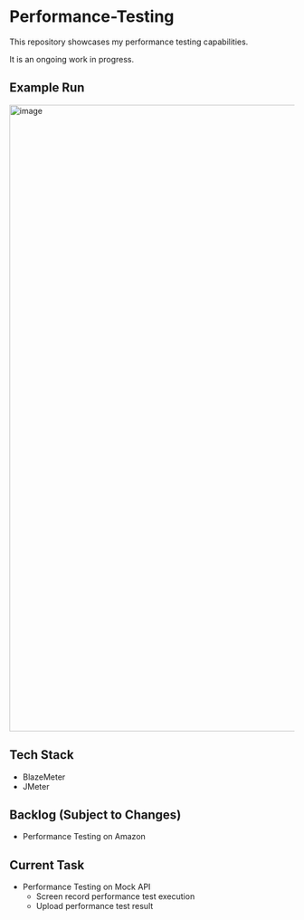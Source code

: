 # Performance-Testing
This repository showcases my performance testing capabilities.

It is an ongoing work in progress.

## Example Run

<img width="1107" alt="image" src="https://github.com/RafidAziz/Performance-Testing/assets/167278169/57b66016-acc5-454b-9285-255f6b5887ed">


## Tech Stack
- BlazeMeter
- JMeter

## Backlog (Subject to Changes)
- Performance Testing on Amazon

## Current Task
- Performance Testing on Mock API
  - Screen record performance test execution
  - Upload performance test result
